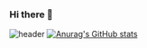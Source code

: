 ### Hi there 👋
![header](https://capsule-render.vercel.app/api?type=wave&color=auto&height=300&section=header&text=capsule%20render&fontSize=90)
[![Anurag's GitHub stats](https://github-readme-stats.vercel.app/api?username=dongury1114)](https://github.com/dongury1114/github-readme-stats)

<!--
### 🔭 Blog:

<a href="https://bethevalue.tistory.com/">
  <img src="https://img.shields.io/badge/Tech blog-20232A?style=flat-square&logo=GitBook&logoColor=F05032" />
<a/>
**dongury1114/dongury1114** is a ✨ _special_ ✨ repository because its `README.md` (this file) appears on your GitHub profile.

Here are some ideas to get you started:

- 🔭 I’m currently working on ...
- 🌱 I’m currently learning ...
- 👯 I’m looking to collaborate on ...
- 🤔 I’m looking for help with ...
- 💬 Ask me about ...
- 📫 How to reach me: ...
- 😄 Pronouns: ...
- ⚡ Fun fact: ...
-->

